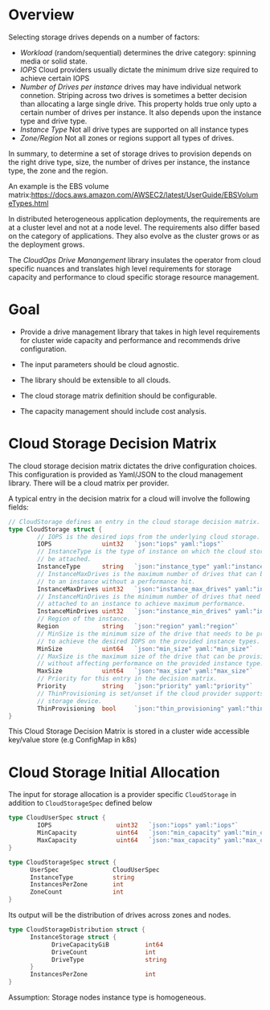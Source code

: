 # Overview

Selecting storage drives depends on a number of factors:

-  *Workload* (random/sequential) determines the drive category: spinning media or solid state.
-  *IOPS*  Cloud providers usually dictate the minimum drive size required to achieve certain IOPS
-  *Number of Drives per instance* drives may have individual network connetion. Striping across two drives is sometimes a better decision than allocating a large single drive. This property holds true only upto a certain number of drives per instance. It also depends upon the instance type and drive type.
-  *Instance Type* Not all drive types are supported on all instance types
-  *Zone/Region* Not all zones or regions support all types of drives.

In summary, to determine a set of storage drives to provision depends on the right drive type, size, the number of drives per instance, the instance type, the zone and the region.

An example is the EBS volume matrix:https://docs.aws.amazon.com/AWSEC2/latest/UserGuide/EBSVolumeTypes.html

In distributed heterogeneous application deployments, the requirements are at a cluster level and not at a node level. The requirements also differ based on the category of applications. They also evolve as the cluster grows or as the deployment grows.

The *CloudOps Drive Manangement* library insulates the operator from cloud specific nuances and translates high level requirements for storage capacity and performance to cloud specific storage resource management.


# Goal

- Provide a drive management library that takes in high level requirements for cluster wide capacity and performance and recommends drive configuration.

- The input parameters should be cloud agnostic.

- The library should be extensible to all clouds.

- The cloud storage matrix definition should be configurable.

- The capacity management should include cost analysis.


# Cloud Storage Decision Matrix

The cloud storage decision matrix dictates the drive configuration choices. This configuration is provided as Yaml/JSON to the cloud management library. There will be a cloud matrix per provider.

A typical entry in the decision matrix for a cloud will involve the following fields:

```go
// CloudStorage defines an entry in the cloud storage decision matrix.
type CloudStorage struct {
        // IOPS is the desired iops from the underlying cloud storage.
        IOPS              uint32   `json:"iops" yaml:"iops"`
        // InstanceType is the type of instance on which the cloud storage will
        // be attached.
        InstanceType      string   `json:"instance_type" yaml:"instance_type"`
        // InstanceMaxDrives is the maximum number of drives that can be attached
        // to an instance without a performance hit.
        InstanceMaxDrives uint32   `json:"instance_max_drives" yaml:"instance_max_drives"`
        // InstanceMinDrives is the minimum number of drives that need to be
        // attached to an instance to achieve maximum performance.
        InstanceMinDrives uint32   `json:"instance_min_drives" yaml:"instance_min_drives"`
        // Region of the instance.
        Region            string   `json:"region" yaml:"region"`
        // MinSize is the minimum size of the drive that needs to be provisioned
        // to achieve the desired IOPS on the provided instance types.
        MinSize           uint64   `json:"min_size" yaml:"min_size"`
        // MaxSize is the maximum size of the drive that can be provisioned
        // without affecting performance on the provided instance type.
        MaxSize           uint64   `json:"max_size" yaml:"max_size"`
        // Priority for this entry in the decision matrix.
        Priority          string   `json:"priority" yaml:"priority"`
        // ThinProvisioning is set/unset if the cloud provider supports such a
        // storage device.
        ThinProvisioning  bool     `json:"thin_provisioning" yaml:"thin_provisioning"`
}
```

This Cloud Storage Decision Matrix is stored in a cluster wide accessible key/value store (e.g ConfigMap in k8s)

# Cloud Storage Initial Allocation

The input for storage allocation is a provider specific `CloudStorage` in addition to `CloudStorageSpec` defined below

```go
type CloudUserSpec struct {
        IOPS                  uint32   `json:"iops" yaml:"iops"`
        MinCapacity           uint64   `json:"min_capacity" yaml:"min_capacity"`
        MaxCapacity           uint64   `json:"max_capacity" yaml:"max_capacity"`
}

type CloudStorageSpec struct {
      UserSpec               CloudUserSpec
      InstanceType           string
      InstancesPerZone       int
      ZoneCount              int
}

```

Its output will be the distribution of drives across zones and nodes.

```go
type CloudStorageDistribution struct {
      InstanceStorage struct {
            DriveCapacityGiB          int64
            DriveCount                int
            DriveType                 string
      }
      InstancesPerZone                int
}

```

Assumption: Storage nodes instance type is homogeneous.

